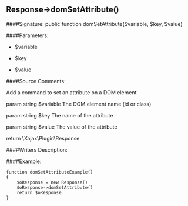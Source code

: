 ## Response->domSetAttribute()

####Signature: public function domSetAttribute($variable, $key, $value)

####Parameters:

* $variable

* $key

* $value




####Source Comments:

Add a command to set an attribute on a DOM element



param string		$variable			The DOM element name (id or class)

param string		$key				The name of the attribute

param string		$value				The value of the attribute



return \Xajax\Plugin\Response



####Writers Description:


####Example:
```
function domSetAttributeExample()
{
    $oResponse = new Response()
    $oResponse->domSetAttribute()
    return $oResponse
}
```